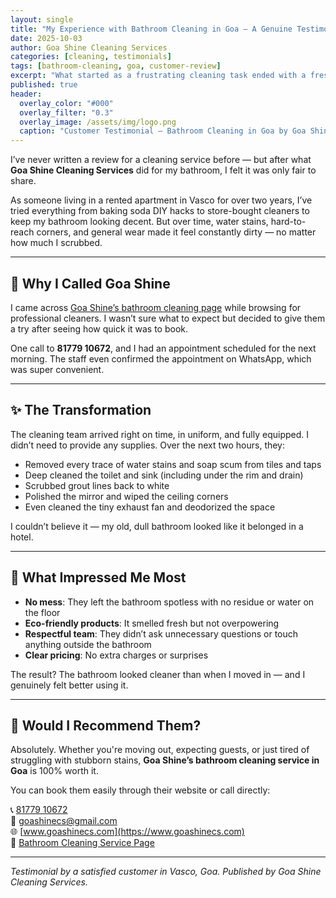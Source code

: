 ```yaml
---
layout: single
title: "My Experience with Bathroom Cleaning in Goa – A Genuine Testimonial"
date: 2025-10-03
author: Goa Shine Cleaning Services
categories: [cleaning, testimonials]
tags: [bathroom-cleaning, goa, customer-review]
excerpt: "What started as a frustrating cleaning task ended with a fresh, sparkling bathroom—thanks to Goa Shine. Here's my honest review."
published: true
header:
  overlay_color: "#000"
  overlay_filter: "0.3"
  overlay_image: /assets/img/logo.png
  caption: "Customer Testimonial – Bathroom Cleaning in Goa by Goa Shine"
---
```


I’ve never written a review for a cleaning service before — but after what **Goa Shine Cleaning Services** did for my bathroom, I felt it was only fair to share.

As someone living in a rented apartment in Vasco for over two years, I’ve tried everything from baking soda DIY hacks to store-bought cleaners to keep my bathroom looking decent. But over time, water stains, hard-to-reach corners, and general wear made it feel constantly dirty — no matter how much I scrubbed.

---

## 🛁 Why I Called Goa Shine

I came across [Goa Shine’s bathroom cleaning page](https://www.goashinecs.com/bathroom-cleaning-goa.html) while browsing for professional cleaners. I wasn’t sure what to expect but decided to give them a try after seeing how quick it was to book.

One call to **81779 10672**, and I had an appointment scheduled for the next morning. The staff even confirmed the appointment on WhatsApp, which was super convenient.

---

## ✨ The Transformation

The cleaning team arrived right on time, in uniform, and fully equipped. I didn’t need to provide any supplies. Over the next two hours, they:

- Removed every trace of water stains and soap scum from tiles and taps  
- Deep cleaned the toilet and sink (including under the rim and drain)  
- Scrubbed grout lines back to white  
- Polished the mirror and wiped the ceiling corners  
- Even cleaned the tiny exhaust fan and deodorized the space  

I couldn’t believe it — my old, dull bathroom looked like it belonged in a hotel.

---

## 💬 What Impressed Me Most

- **No mess**: They left the bathroom spotless with no residue or water on the floor  
- **Eco-friendly products**: It smelled fresh but not overpowering  
- **Respectful team**: They didn’t ask unnecessary questions or touch anything outside the bathroom  
- **Clear pricing**: No extra charges or surprises  

The result? The bathroom looked cleaner than when I moved in — and I genuinely felt better using it.

---

## 🙌 Would I Recommend Them?

Absolutely. Whether you're moving out, expecting guests, or just tired of struggling with stubborn stains, **Goa Shine’s bathroom cleaning service in Goa** is 100% worth it.

You can book them easily through their website or call directly:

📞 [81779 10672](tel:+918177910672)  
📧 [goashinecs@gmail.com](mailto:goashinecs@gmail.com)  
🌐 [www.goashinecs.com](https://www.goashinecs.com)  
🔗 [Bathroom Cleaning Service Page](https://www.goashinecs.com/bathroom-cleaning-goa.html)

---

*Testimonial by a satisfied customer in Vasco, Goa. Published by Goa Shine Cleaning Services.*

